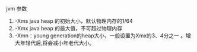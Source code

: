 jvm 参数   
>
1. -Xms java heap 的初始大小，默认物理内存的1/64
2. -Xmx java heap 的最大值，不可超过物理内存
3. -Xmn：young generation的heap大小，一般设置为Xmx的3、4分之一 。增大年轻代后,将会减小年老代大小。
